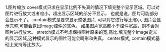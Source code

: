 1.图片缩放
cover模式只求在显示比例不失真的情况下填充整个显示区域。可以对图片进行放大或者缩小，超出显示区域的部分不显示， 也就是说，图片可能部分会显示不了。
contain模式是要求显示整张图片, 可以对它进行等比缩小, 图片会显示完整,可能会露出Image控件的底色。 如果图片宽高都小于控件宽高，则不会对图片进行放大。
stretch模式不考虑保持图片原来的宽,高比.填充整个Image定义的显示区域,这种模式显示的图片可能会畸形和失真。
center模式, contain模式基础上支持等比放大。